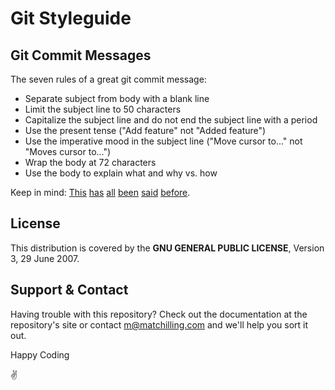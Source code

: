# Git Styleguide

## Git Commit Messages

The seven rules of a great git commit message:

* Separate subject from body with a blank line
* Limit the subject line to 50 characters
* Capitalize the subject line and do not end the subject line with a period
* Use the present tense ("Add feature" not "Added feature")
* Use the imperative mood in the subject line ("Move cursor to..." not "Moves cursor to...")
* Wrap the body at 72 characters
* Use the body to explain what and why vs. how

Keep in mind: [This](http://tbaggery.com/2008/04/19/a-note-about-git-commit-messages.html) [has](https://www.git-scm.com/book/en/v2/Distributed-Git-Contributing-to-a-Project#Commit-Guidelines) [all](https://github.com/torvalds/subsurface/blob/master/README#L82-109) [been](http://who-t.blogspot.co.uk/2009/12/on-commit-messages.html) [said](https://github.com/erlang/otp/wiki/writing-good-commit-messages) [before](https://github.com/spring-projects/spring-framework/blob/30bce7/CONTRIBUTING.md#format-commit-messages).

## License

This distribution is covered by the **GNU GENERAL PUBLIC LICENSE**, Version 3, 29 June 2007.

## Support & Contact

Having trouble with this repository? Check out the documentation at the repository's site or contact m@matchilling.com and we'll help you sort it out.

Happy Coding

:v:

